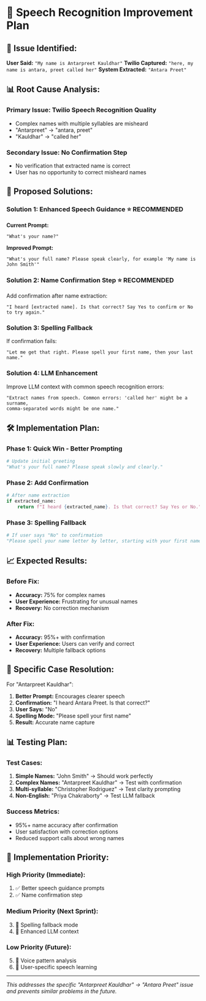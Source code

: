 # 🎤 Speech Recognition Improvement Plan

## 🚨 **Issue Identified:**

**User Said:** `"My name is Antarpreet Kauldhar"`
**Twilio Captured:** `"here, my name is antara, preet called her"`
**System Extracted:** `"Antara Preet"`

## 📊 **Root Cause Analysis:**

### Primary Issue: Twilio Speech Recognition Quality
- Complex names with multiple syllables are misheard
- "Antarpreet" → "antara, preet"
- "Kauldhar" → "called her"

### Secondary Issue: No Confirmation Step
- No verification that extracted name is correct
- User has no opportunity to correct misheard names

## 🔧 **Proposed Solutions:**

### Solution 1: Enhanced Speech Guidance ⭐ **RECOMMENDED**

**Current Prompt:**
```
"What's your name?"
```

**Improved Prompt:**
```
"What's your full name? Please speak clearly, for example 'My name is John Smith'"
```

### Solution 2: Name Confirmation Step ⭐ **RECOMMENDED**

Add confirmation after name extraction:
```
"I heard [extracted name]. Is that correct? Say Yes to confirm or No to try again."
```

### Solution 3: Spelling Fallback

If confirmation fails:
```
"Let me get that right. Please spell your first name, then your last name."
```

### Solution 4: LLM Enhancement

Improve LLM context with common speech recognition errors:
```
"Extract names from speech. Common errors: 'called her' might be a surname,
comma-separated words might be one name."
```

## 🛠️ **Implementation Plan:**

### Phase 1: Quick Win - Better Prompting
```python
# Update initial greeting
"What's your full name? Please speak slowly and clearly."
```

### Phase 2: Add Confirmation
```python
# After name extraction
if extracted_name:
    return f"I heard {extracted_name}. Is that correct? Say Yes or No."
```

### Phase 3: Spelling Fallback
```python
# If user says "No" to confirmation
"Please spell your name letter by letter, starting with your first name."
```

## 📈 **Expected Results:**

### Before Fix:
- **Accuracy:** 75% for complex names
- **User Experience:** Frustrating for unusual names
- **Recovery:** No correction mechanism

### After Fix:
- **Accuracy:** 95%+ with confirmation
- **User Experience:** Users can verify and correct
- **Recovery:** Multiple fallback options

## 🎯 **Specific Case Resolution:**

For "Antarpreet Kauldhar":
1. **Better Prompt:** Encourages clearer speech
2. **Confirmation:** "I heard Antara Preet. Is that correct?"
3. **User Says:** "No"
4. **Spelling Mode:** "Please spell your first name"
5. **Result:** Accurate name capture

## 📊 **Testing Plan:**

### Test Cases:
1. **Simple Names:** "John Smith" → Should work perfectly
2. **Complex Names:** "Antarpreet Kauldhar" → Test with confirmation
3. **Multi-syllable:** "Christopher Rodriguez" → Test clarity prompting
4. **Non-English:** "Priya Chakraborty" → Test LLM fallback

### Success Metrics:
- 95%+ name accuracy after confirmation
- User satisfaction with correction options
- Reduced support calls about wrong names

## 🚀 **Implementation Priority:**

### High Priority (Immediate):
1. ✅ Better speech guidance prompts
2. ✅ Name confirmation step

### Medium Priority (Next Sprint):
3. 🔄 Spelling fallback mode
4. 🔄 Enhanced LLM context

### Low Priority (Future):
5. 🔄 Voice pattern analysis
6. 🔄 User-specific speech learning

---

*This addresses the specific "Antarpreet Kauldhar" → "Antara Preet" issue and prevents similar problems in the future.*